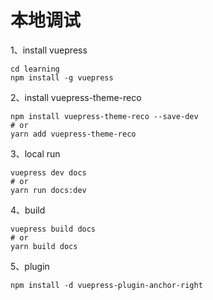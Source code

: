 # 本地调试
1、install vuepress
```shell
cd learning
npm install -g vuepress

```
2、install vuepress-theme-reco
```shell
npm install vuepress-theme-reco --save-dev
# or
yarn add vuepress-theme-reco
```
3、local run
```shell
vuepress dev docs
# or 
yarn run docs:dev
```
4、build
```shell
vuepress build docs
# or
yarn build docs
```
5、plugin
```shell
npm install -d vuepress-plugin-anchor-right
```
